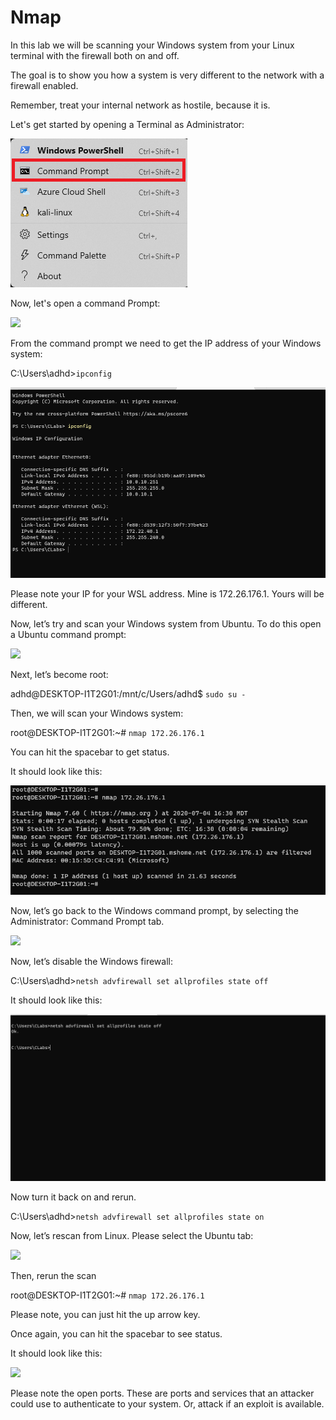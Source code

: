
# Nmap

In this lab we will be scanning your Windows system from your Linux terminal with the firewall both on and off. 

The goal is to show you how a system is very different to the network with a firewall enabled. 

Remember, treat your internal network as hostile, because it is.

Let's get started by opening a Terminal as Administrator:

![](../AppLocker/attachments/cmd-command-prompt.png)

Now, let's open a command Prompt:

![](attachments/Clipboard_2020-06-16-09-53-18.png)

From the command prompt we need to get the IP address of your Windows system:



C:\Users\adhd>`ipconfig`

![](attachments/Clipboard_2020-07-07-15-24-29.png)

Please note your IP for your WSL address.  Mine is 172.26.176.1.  Yours will be different.


Now, let’s try and scan your Windows system from Ubuntu.  To do this open a Ubuntu command prompt:

![](attachments/Clipboard_2020-06-17-08-32-51.png)

Next, let’s become root:

adhd@DESKTOP-I1T2G01:/mnt/c/Users/adhd$ `sudo su -`

Then, we will scan your Windows system:

root@DESKTOP-I1T2G01:~# `nmap 172.26.176.1`

You can hit the spacebar to get status.

It should look like this:

![](attachments/Clipboard_2020-07-07-15-30-16.png)

Now, let’s go back to the Windows command prompt, by selecting the Administrator: Command Prompt tab.

![](attachments/Clipboard_2020-07-07-15-31-07.png)

Now, let’s disable the Windows firewall:

C:\Users\adhd>`netsh advfirewall set allprofiles state off`

It should look like this:

![](attachments/Clipboard_2020-07-07-15-32-12.png)

Now turn it back on and rerun.

C:\Users\adhd>`netsh advfirewall set allprofiles state on`

Now, let’s rescan from Linux.  Please select the Ubuntu tab:

![](attachments/Clipboard_2020-07-07-15-32-44.png)

Then, rerun the scan

root@DESKTOP-I1T2G01:~# `nmap 172.26.176.1`

Please note, you can just hit the up arrow key.

Once again, you can hit the spacebar to see status.

It should look like this:


![](attachments/Clipboard_2020-07-07-15-34-15.png)

Please note the open ports. These are ports and services that an attacker could use to authenticate to your system.  Or, attack if an exploit is available. 





